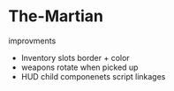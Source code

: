 # The-Martian

improvments
- Inventory slots border + color
- weapons rotate when picked up
- HUD child componenets script linkages